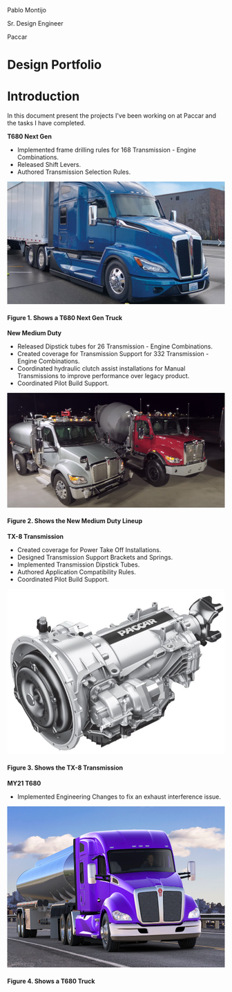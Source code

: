 Pablo Montijo

 Sr. Design Engineer
 
 Paccar

# Design Portfolio

# Introduction

 In this document present the projects I've been working on at Paccar and the tasks I have completed.

**T680 Next Gen**

* Implemented frame drilling rules for 168 Transmission - Engine Combinations.
* Released Shift Levers.
* Authored Transmission Selection Rules.
 
![T680 Next Gen](T680_Next_Gen-a.PNG)
#### Figure 1. Shows a T680 Next Gen Truck

**New Medium Duty**

* Released Dipstick tubes for 26 Transmission - Engine Combinations.
* Created coverage for Transmission Support for 332 Transmission - Engine Combinations.
* Coordinated hydraulic clutch assist installations for Manual Transmissions to improve performance over legacy product.
* Coordinated Pilot Build Support.

![New Medium Duty](new_medium_duty.PNG)
#### Figure 2. Shows the New Medium Duty Lineup

**TX-8 Transmission**

* Created coverage for Power Take Off Installations.
* Designed Transmission Support Brackets and Springs.
* Implemented Transmission Dipstick Tubes.
* Authored Application Compatibility Rules.
* Coordinated Pilot Build Support.

![TX-8 Transmission](TX-8_Transmission.PNG)
#### Figure 3. Shows the TX-8 Transmission

**MY21 T680**

* Implemented Engineering Changes to fix an exhaust interference issue.

![MY21 T680](MY21_T680.PNG)
#### Figure 4. Shows a T680 Truck
